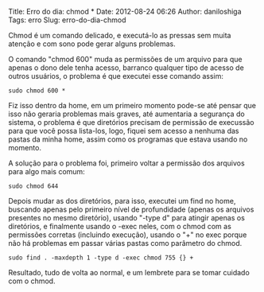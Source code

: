 Title: Erro do dia: chmod *
Date: 2012-08-24 06:26
Author: daniloshiga
Tags: erro
Slug: erro-do-dia-chmod

Chmod é um comando delicado, e executá-lo as pressas sem muita atenção e
com sono pode gerar alguns problemas.

O comando "chmod 600" muda as permissões de um arquivo para que apenas o
dono dele tenha acesso, barranco qualquer tipo de acesso de outros
usuários, o problema é que executei esse comando assim:

`sudo chmod 600 *`

Fiz isso dentro da home, em um primeiro momento pode-se até pensar que
isso não geraria problemas mais graves, até aumentaria a segurança do
sistema, o problema é que diretórios precisam de permissão de execussão
para que você possa lista-los, logo, fiquei sem acesso a nenhuma das
pastas da minha home, assim como os programas que estava usando no
momento.

A solução para o problema foi, primeiro voltar a permissão dos arquivos
para algo mais comum:

`sudo chmod 644`

Depois mudar as dos diretórios, para isso, executei um find no home,
buscando apenas pelo primeiro nível de profundidade (apenas os arquivos
presentes no mesmo diretório), usando "-type d" para atingir apenas os
diretórios, e finalmente usando o -exec neles, com o chmod com as
permissões corretas (incluindo execução), usando o "+" no exec porque
não há problemas em passar várias pastas como parâmetro do chmod.

`sudo find . -maxdepth 1 -type d -exec chmod 755 {} +`

Resultado, tudo de volta ao normal, e um lembrete para se tomar cuidado
com o chmod.
